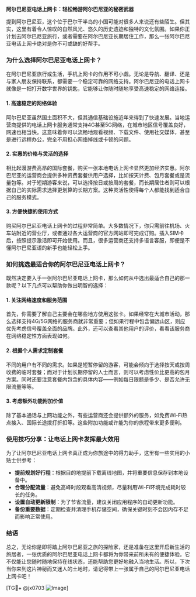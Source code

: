**阿尔巴尼亚电话上网卡：轻松畅游阿尔巴尼亚的秘密武器**

提到阿尔巴尼亚，这个位于巴尔干半岛的小国可能对很多人来说还有些陌生。但其实，这里有着令人惊叹的自然风光、悠久的历史遗迹和独特的文化氛围。如果你正计划去阿尔巴尼亚旅行，或者需要在阿尔巴尼亚长期居住工作，那么一张阿尔巴尼亚电话上网卡绝对是你不可或缺的好帮手。

### 为什么选择阿尔巴尼亚电话上网卡？

在阿尔巴尼亚旅行或生活，手机上网卡的作用不可小觑。无论是导航、翻译、还是与家人朋友保持联系，都需要一个稳定可靠的网络支持。阿尔巴尼亚的电话上网卡就像是一把打开数字世界的钥匙，它能够让你随时随地享受高速稳定的网络连接。

#### 1. 高速稳定的网络体验
阿尔巴尼亚虽然国土面积不大，但其通信基础设施近年来得到了快速发展。当地运营商提供的电话上网卡服务通常支持4G甚至5G网络，在城市地区信号覆盖良好，网速也相当快。这意味着你可以流畅地观看视频、下载文件、使用社交媒体，甚至是进行远程办公，完全不用担心网络掉线或卡顿的问题。

#### 2. 实惠的价格与灵活的选择
相比起漫游费高昂的国际套餐，购买一张本地电话上网卡显然更加经济实惠。阿尔巴尼亚的运营商会提供多种资费套餐供用户选择，比如按天计费、包月套餐或是流量包等。对于短期游客来说，可以选择按日或按周的套餐，而长期居住者则可以根据自己的实际需求选择更划算的长期方案。这种灵活性使得每个人都能找到适合自己的服务模式。

#### 3. 方便快捷的使用方式
购买阿尔巴尼亚电话上网卡的过程非常简单。大多数情况下，你只需前往机场、火车站附近的营业厅，或者通过各大运营商的官方网站即可完成订购。插入SIM卡后，按照提示激活即可开始使用。而且，很多运营商还支持多语言客服，即便是不懂阿尔巴尼亚语的新手也能轻松上手。

### 如何挑选最适合你的阿尔巴尼亚电话上网卡？

既然决定要入手一张阿尔巴尼亚电话上网卡，那么如何从中选出最适合自己的那一款呢？以下几点可以帮助你做出明智的选择：

#### 1. 关注网络速度和服务范围
首先，你需要了解自己主要会在哪些地方使用这张卡。如果经常在大城市活动，那么选择支持4G/5G网络的服务商就非常重要；但如果行程中包含偏远山区，则应优先考虑信号覆盖全面的品牌。此外，还可以查看其他用户的评价，看看该服务商在网络稳定性方面表现如何。

#### 2. 根据个人需求定制套餐
不同的用户有不同的需求。如果是短暂停留的游客，可能会倾向于选择按天或按周收费的临时套餐；而对于计划长期停留的人士而言，则可以考虑性价比更高的包月方案。同时还要注意套餐内包含的具体内容——例如每日限额是多少、是否允许无限流量等等。

#### 3. 考虑额外功能附加价值
除了基本通话与上网功能之外，有些运营商还会提供额外的服务，如免费Wi-Fi热点接入、国际长途拨打折扣等。这些附加功能或许能为你的旅程带来更多便利。

### 使用技巧分享：让电话上网卡发挥最大效用

为了让阿尔巴尼亚电话上网卡真正成为你旅途中的得力助手，这里有一些实用的小贴士供参考：

- **提前规划好行程**：根据目的地提前下载离线地图，并将重要信息保存到本地设备中。
- **合理分配流量**：避免高峰时段观看高清视频，尽量利用Wi-Fi环境完成耗时较长的任务。
- **设置自动更新限制**：为了节省流量，建议关闭应用程序的自动更新功能。
- **备份重要数据**：定期检查并清理手机存储空间，确保关键时刻不会因内存不足而影响正常使用。

### 结语

总之，无论你是即将踏上阿尔巴尼亚之旅的探险家，还是准备在这里开启新生活的旅居者，一张优质的阿尔巴尼亚电话上网卡都将为你带来前所未有的便捷体验。它不仅能让您随时随地保持在线状态，还能帮助您更好地融入当地生活。所以，下次当你来到这片神秘而又迷人的土地时，请记得带上一张属于自己的阿尔巴尼亚电话上网卡吧！

[TG💪+ @jx0703 ![Image](https://github.com/user-attachments/assets/dbca1d08-cadb-493c-b0ec-ad6f7a83f270)]